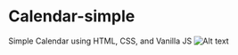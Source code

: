 # Calendar-simple
Simple Calendar using HTML, CSS, and Vanilla JS
![Alt text](![image](https://github.com/user-attachments/assets/deb5a1b3-16af-4424-a0f1-7050c896171d)
)
